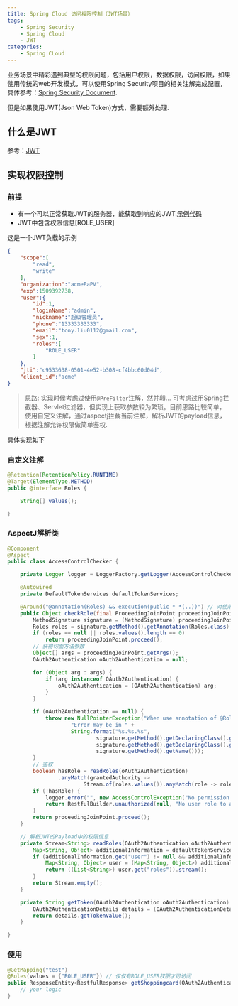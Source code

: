 ```yaml
---
title: Spring Cloud 访问权限控制（JWT场景）
tags: 
    - Spring Security
    - Spring Cloud
    - JWT
categories:
    - Spring CLoud
---
```


业务场景中精彩遇到典型的权限问题，包括用户权限，数据权限，访问权限，如果使用传统的web开发模式，可以使用Spring Security项目的相关注解完成配置，具体参考：[Spring Security Document](https://docs.spring.io/spring-security/site/docs/4.2.3.RELEASE/reference/htmlsingle/#method-security-expressions).

但是如果使用JWT(Json Web Token)方式，需要额外处理.

## 什么是JWT
参考：[JWT](http://www.jianshu.com/p/576dbf44b2ae)

## 实现权限控制

### 前提
* 有一个可以正常获取JWT的服务器，能获取到响应的JWT.[示例代码](https://github.com/TonyLiu0112/mud-microservice-demo/tree/master/mud-microservice-security/mud-microservice-security-jwt)
* JWT中包含权限信息[ROLE_USER]

这是一个JWT负载的示例
``` json
{
    "scope":[
        "read",
        "write"
    ],
    "organization":"acmePaPV",
    "exp":1509392738,
    "user":{
        "id":1,
        "loginName":"admin",
        "nickname":"超级管理员",
        "phone":"13333333333",
        "email":"tony.liu0112@gmail.com",
        "sex":1,
        "roles":[
            "ROLE_USER"
        ]
    },
    "jti":"c9533638-0501-4e52-b308-cf4bbc60d04d",
    "client_id":"acme"
}
```

>思路: 实现时候考虑过使用`@PreFilter`注解，然并卵... 可考虑过用Spring拦截器、Servlet过滤器，但实现上获取参数较为繁琐。目前思路比较简单，使用自定义注解，通过aspectj拦截当前注解，解析JWT的payload信息，根据注解允许权限做简单鉴权.

具体实现如下

### 自定义注解

``` java
@Retention(RetentionPolicy.RUNTIME)
@Target(ElementType.METHOD)
public @interface Roles {

    String[] values();

}
```

### AspectJ解析类

``` java
@Component
@Aspect
public class AccessControlChecker {

    private Logger logger = LoggerFactory.getLogger(AccessControlChecker.class);

    @Autowired
    private DefaultTokenServices defaultTokenServices;

    @Around("@annotation(Roles) && execution(public * *(..))") // 对使用Roles注解方法做切面处理
    public Object checkRole(final ProceedingJoinPoint proceedingJoinPoint) throws Throwable {
        MethodSignature signature = (MethodSignature) proceedingJoinPoint.getSignature();
        Roles roles = signature.getMethod().getAnnotation(Roles.class);
        if (roles == null || roles.values().length == 0)
            return proceedingJoinPoint.proceed();
        // 获得切面方法参数
        Object[] args = proceedingJoinPoint.getArgs();
        OAuth2Authentication oAuth2Authentication = null;

        for (Object arg : args) {
            if (arg instanceof OAuth2Authentication) {
                oAuth2Authentication = (OAuth2Authentication) arg;
            }
        }

        if (oAuth2Authentication == null) {
            throw new NullPointerException("When use annotation of @Roles, you need to use parameter of OAuth2Authentication. " +
                    "Error may be in " +
                    String.format("%s.%s.%s",
                            signature.getMethod().getDeclaringClass().getPackage(),
                            signature.getMethod().getDeclaringClass().getName(),
                            signature.getMethod().getName()));
        }
        // 鉴权
        boolean hasRole = readRoles(oAuth2Authentication)
                .anyMatch(grantedAuthority ->
                        Stream.of(roles.values()).anyMatch(role -> role.equals(grantedAuthority)));
        if (!hasRole) {
            logger.error("", new AccessControlException("No permission to access."));
            return RestfulBuilder.unauthorized(null, "No user role to access.");
        }
        return proceedingJoinPoint.proceed();
    }

    // 解析JWT的Payload中的权限信息
    private Stream<String> readRoles(OAuth2Authentication oAuth2Authentication) {
        Map<String, Object> additionalInformation = defaultTokenServices.readAccessToken(getToken(oAuth2Authentication)).getAdditionalInformation();
        if (additionalInformation.get("user") != null && additionalInformation.get("user") instanceof Map) {
            Map<String, Object> user = (Map<String, Object>) additionalInformation.get("user");
            return ((List<String>) user.get("roles")).stream();
        }
        return Stream.empty();
    }

    private String getToken(OAuth2Authentication oAuth2Authentication) {
        OAuth2AuthenticationDetails details = (OAuth2AuthenticationDetails) oAuth2Authentication.getDetails();
        return details.getTokenValue();
    }

}
```

### 使用

``` java
@GetMapping("test")
@Roles(values = {"ROLE_USER"}) // 仅仅有ROLE_USER权限才可访问
public ResponseEntity<RestfulResponse> getShoppingcard(OAuth2Authentication oAuth2Authentication) {
    // your logic
}
```
